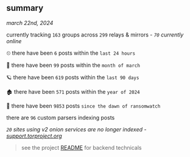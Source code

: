 
## summary
_march 22nd, 2024_

currently tracking `163` groups across `299` relays & mirrors - _`70` currently online_

⏲ there have been `6` posts within the `last 24 hours`

🦈 there have been `99` posts within the `month of march`

🪐 there have been `619` posts within the `last 90 days`

🏚 there have been `571` posts within the `year of 2024`

🦕 there have been `9853` posts `since the dawn of ransomwatch`

there are `96` custom parsers indexing posts

_`20` sites using v2 onion services are no longer indexed - [support.torproject.org](https://support.torproject.org/onionservices/v2-deprecation/)_

> see the project [README](https://github.com/joshhighet/ransomwatch#ransomwatch--) for backend technicals
